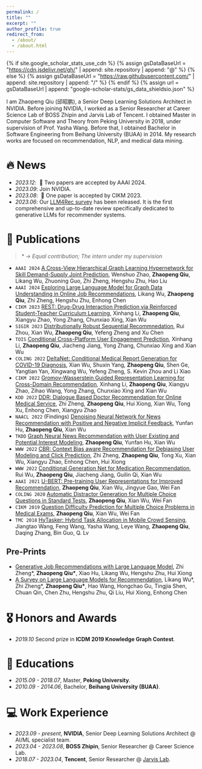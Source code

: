 ```yaml
---
permalink: /
title: ""
excerpt: ""
author_profile: true
redirect_from: 
  - /about/
  - /about.html
---
```


{% if site.google_scholar_stats_use_cdn %}
{% assign gsDataBaseUrl = "https://cdn.jsdelivr.net/gh/" | append: site.repository | append: "@" %}
{% else %}
{% assign gsDataBaseUrl = "https://raw.githubusercontent.com/" | append: site.repository | append: "/" %}
{% endif %}
{% assign url = gsDataBaseUrl | append: "google-scholar-stats/gs_data_shieldsio.json" %}

<span class='anchor' id='about-me'></span>

I am Zhaopeng Qiu (邱昭鹏), a Senior Deep Learning Solutions Architect in NVIDIA. Before joining NVIDIA, I worked as a Senior Researcher at Career Science Lab of BOSS Zhipin and Jarvis Lab of Tencent. I obtained Master in Computer Software and Theory from Peking University in 2018, under supervision of Prof. Yasha Wang. Before that, I obtained Bachelor in Software Engineering from Beihang University (BUAA) in 2014. My research works are focused on recommendation, NLP, and medical data mining.

<!-- My research interest includes neural machine translation and computer vision. I have published more than 100 papers at the top international AI conferences with total <a href='https://scholar.google.com/citations?user=DhtAFkwAAAAJ'>google scholar citations <strong><span id='total_cit'>260000+</span></strong></a> (You can also use google scholar badge <a href='https://scholar.google.com/citations?user=DhtAFkwAAAAJ'><img src="https://img.shields.io/endpoint?url={{ url | url_encode }}&logo=Google%20Scholar&labelColor=f6f6f6&color=9cf&style=flat&label=citations"></a>). -->


# 🔥 News
- *2023.12*: &nbsp;🎉 Two papers are accepted by AAAI 2024.
- *2023.09*: Join NVIDIA.
- *2023.08*: &nbsp;🎉 One paper is accepted by CIKM 2023.
- *2023.06*: Our [LLM4Rec survey]((https://arxiv.org/abs/2305.19860)) has been released. It is the first comprehensive and up-to-date review specifically dedicated to generative LLMs for recommender systems.

# 📝 Publications 

> *\* → Equal contribution; <span class="underlined">The intern under my supervision</span>*

- ``AAAI 2024`` [A Cross-View Hierarchical Graph Learning Hypernetwork for Skill Demand-Supply Joint Prediction](/), <span class="underlined">Wenshuo Zhao</span>, **Zhaopeng Qiu**, <span class="underlined">Likang Wu</span>, Zhuoning Guo, <span class="underlined">Zhi Zheng</span>, Hengshu Zhu, Hao Liu
- ``AAAI 2024`` [Exploring Large Language Model for Graph Data Understanding in Online Job Recommendations](https://arxiv.org/pdf/2307.05722), <span class="underlined">Likang Wu</span>, **Zhaopeng Qiu**, <span class="underlined">Zhi Zheng</span>, Hengshu Zhu, Enhong Chen
- ``CIKM 2023`` [REST: Drug-Drug Interaction Prediction via Reinforced Student-Teacher Curriculum Learning](/), <span class="underlined">Xinhang Li</span>, **Zhaopeng Qiu**, Xiangyu Zhao, Yong Zhang, Chunxiao Xing, Xian Wu
- ``SIGIR 2023`` [Distributionally Robust Sequential Recommnedation](/), Rui Zhou, Xian Wu, **Zhaopeng Qiu**, Yefeng Zheng and Xu Chen
- ``TOIS`` [Conditional Cross-Platform User Engagement Prediction](https://dl.acm.org/doi/pdf/10.1145/3589226), <span class="underlined">Xinhang Li</span>, **Zhaopeng Qiu**, Jiacheng Jiang, Yong Zhang, Chunxiao Xing and Xian Wu
- ``COLING 2022`` [DeltaNet: Conditional Medical Report Generation for COVID-19 Diagnosis](https://aclanthology.org/2022.coling-1.261.pdf), Xian Wu, Shuxin Yang, **Zhaopeng Qiu**, Shen Ge, Yangtian Yan, Xingwang Wu, Yefeng Zheng, S. Kevin Zhou and Li Xiao
- ``CIKM 2022`` [Gromov-Wasserstein Guided Representation Learning for Cross-Domain Recommendation](https://dl.acm.org/doi/pdf/10.1145/3511808.3557338), <span class="underlined">Xinhang Li</span>, **Zhaopeng Qiu**, Xiangyu Zhao, Zihao Wang, Yong Zhang, Chunxiao Xing and Xian Wu
- ``KDD 2022`` [DDR: Dialogue Based Doctor Recommendation for Online Medical Service](https://doi.org/10.1145/3534678.3539201), <span class="underlined">Zhi Zheng</span>, **Zhaopeng Qiu**, Hui Xiong, Xian Wu, Tong Xu, Enhong Chen, Xiangyu Zhao
- ``NAACL 2022`` (Findings) [Denoising Neural Network for News Recommendation with Positive and Negative Implicit Feedback](https://arxiv.org/pdf/2204.04397.pdf), <span class="underlined">Yunfan Hu</span>, **Zhaopeng Qiu**, Xian Wu
- ``TKDD`` [Graph Neural News Recommendation with User Existing and Potential Interest Modeling](https://doi.org/10.1145/3511708), **Zhaopeng Qiu**, <span class="underlined">Yunfan Hu</span>, Xian Wu
- ``WWW 2022`` [CBR: Context Bias aware Recommendation for Debiasing User Modeling and Click Prediction](https://doi.org/10.1145/3511708), <span class="underlined">Zhi Zheng</span>, **Zhaopeng Qiu**, Tong Xu, Xian Wu, Xiangyu Zhao, Enhong Chen, Hui Xiong
- ``WWW 2022`` [Conditional Generation Net for Medication Recommendation](http://dl.acm.org/citation.cfm?id=3511936), <span class="underlined">Rui Wu</span>, **Zhaopeng Qiu**, Jiacheng Jiang, Guilin Qi, Xian Wu
- ``AAAI 2021`` [U-BERT: Pre-training User Representations for Improved Recommendation](https://ojs.aaai.org/index.php/AAAI/article/download/16557/16364), **Zhaopeng Qiu**, Xian Wu, <span class="underlined">Jingyue Gao</span>, Wei Fan
- ``COLING 2020`` [Automatic Distractor Generation for Multiple Choice Questions in Standard Tests](https://www.aclweb.org/anthology/2020.coling-main.189.pdf), **Zhaopeng Qiu**, Xian Wu, Wei Fan
- ``CIKM 2019`` [Question Difficulty Prediction for Multiple Choice Problems in Medical Exams](https://dl.acm.org/doi/pdf/10.1145/3357384.3358013), **Zhaopeng Qiu**, Xian Wu, Wei Fan
- ``TMC 2018`` [HyTasker: Hybrid Task Allocation in Mobile Crowd Sensing](/), Jiangtao Wang, Feng Wang, Yasha Wang, Leye Wang, **Zhaopeng Qiu**, Daqing Zhang, Bin Guo, Q. Lv

## Pre-Prints
- [Generative Job Recommendations with Large Language Model](https://arxiv.org/pdf/2307.02157), <span class="underlined">Zhi Zheng</span>\*, **Zhaopeng Qiu\***, Xiao Hu, <span class="underlined">Likang Wu</span>, Hengshu Zhu, Hui Xiong
- [A Survey on Large Language Models for Recommendation](https://arxiv.org/abs/2305.19860), <span class="underlined">Likang Wu</span>\*, <span class="underlined">Zhi Zheng</span>\*, **Zhaopeng Qiu\***, Hao Wang, Hongchao Gu, Tingjia Shen, Chuan Qin, Chen Zhu, Hengshu Zhu, Qi Liu, Hui Xiong, Enhong Chen


# 🎖 Honors and Awards
- *2019.10* Second prize in **ICDM 2019 Knowledge Graph Contest**. 

# 📖 Educations
- *2015.09 - 2018.07*, Master, **Peking University**. 
- *2010.09 - 2014.06*, Bachelor, **Beihang University (BUAA)**. 

<!-- # 💬 Invited Talks
- *2021.06*, Lorem ipsum dolor sit amet, consectetur adipiscing elit. Vivamus ornare aliquet ipsum, ac tempus justo dapibus sit amet. 
- *2021.03*, Lorem ipsum dolor sit amet, consectetur adipiscing elit. Vivamus ornare aliquet ipsum, ac tempus justo dapibus sit amet.  \| [\[video\]](https://github.com/) -->

# 💻 Work Experience
- *2023.09 - present*, **NVIDIA**, Senior Deep Learning Solutions Architect @ AI/ML specialist team.
- *2023.04 - 2023.08*, **BOSS Zhipin**, Senior Researcher @ Career Science Lab.
- *2018.07 - 2023.04*, **Tencent**, Senior Researcher @ [Jarvis Lab](https://jarvislab.tencent.com/).

